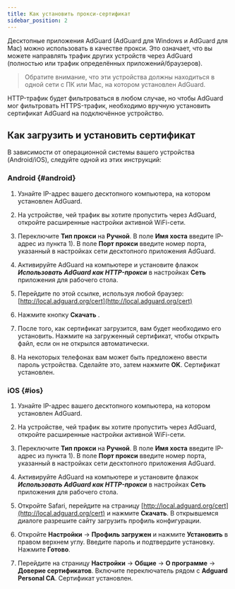 ```yaml
---
title: Как установить прокси-сертификат
sidebar_position: 2
---
```


Десктопные приложения AdGuard (AdGuard для Windows и AdGuard для Mac) можно использовать в качестве прокси. Это означает, что вы можете направлять трафик других устройств через AdGuard (полностью или трафик определённых приложений/браузеров).

> Обратите внимание, что эти устройства должны находиться в одной сети с ПК или Mac, на котором установлен AdGuard.

HTTP-трафик будет фильтроваться в любом случае, но чтобы AdGuard мог фильтровать HTTPS-трафик, необходимо вручную установить сертификат AdGuard на подключённое устройство.

## Как загрузить и установить сертификат

В зависимости от операционной системы вашего устройства (Android/iOS), следуйте одной из этих инструкций:

### Android {#android}

1. Узнайте IP-адрес вашего десктопного компьютера, на котором установлен AdGuard.

2. На устройстве, чей трафик вы хотите пропустить через AdGuard, откройте расширенные настройки активной WiFi-сети.

3. Переключите **Тип прокси** на **Ручной**.  В поле **Имя хоста** введите IP-адрес из пункта 1). В поле **Порт прокси** введите номер порта, указанный в настройках сети десктопного приложения AdGuard.

4. Активируйте AdGuard на компьютере и установите флажок ***Использовать AdGuard как HTTP-прокси*** в настройках **Сеть** приложения для рабочего стола.

5. Перейдите по этой ссылке, используя любой браузер: [http://local.adguard.org/cert](http://local.adguard.org/cert)

6. Нажмите кнопку **Скачать** .

7. После того, как сертификат загрузится, вам будет необходимо его установить. Нажмите на загруженный сертификат, чтобы открыть файл, если он не открылся автоматически.

8. На некоторых телефонах вам может быть предложено ввести пароль устройства. Сделайте это, затем нажмите **OK**. Сертификат установлен.

### iOS {#ios}

1. Узнайте IP-адрес вашего десктопного компьютера, на котором установлен AdGuard.

2. На устройстве, чей трафик вы хотите пропустить через AdGuard, откройте расширенные настройки активной WiFi-сети.

3. Переключите **Тип прокси** на **Ручной**.  В поле **Имя хоста** введите IP-адрес из пункта 1). В поле **Порт прокси** введите номер порта, указанный в настройках сети десктопного приложения AdGuard.

4. Активируйте AdGuard на компьютере и установите флажок ***Использовать AdGuard как HTTP-прокси*** в настройках **Сеть** приложения для рабочего стола.

5. Откройте Safari, перейдите на страницу [http://local.adguard.org/cert](http://local.adguard.org/cert) и нажмите **Скачать**. В открывшемся диалоге разрешите сайту загрузить профиль конфигурации.

6. Откройте **Настройки** -> **Профиль загружен** и нажмите **Установить** в правом верхнем углу. Введите пароль и подтвердите установку. Нажмите **Готово**.

7. Перейдите на страницу **Настройки** -> **Общие** -> **О программе** -> **Доверие сертификатов**. Включите переключатель рядом с **Adguard Personal CA**. Сертификат установлен.
